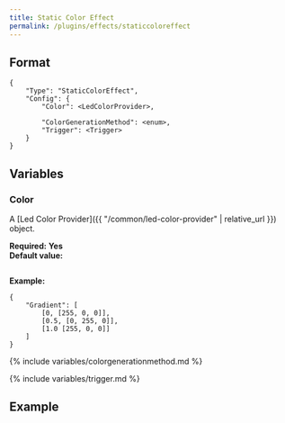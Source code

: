 ```yaml
---
title: Static Color Effect
permalink: /plugins/effects/staticcoloreffect
---
```


## Format

~~~
{
    "Type": "StaticColorEffect",
    "Config": {
        "Color": <LedColorProvider>,

        "ColorGenerationMethod": <enum>,
        "Trigger": <Trigger>
    }
}
~~~

## Variables

### Color
<div class="variable-block" markdown="block">

A [Led Color Provider]({{ "/common/led-color-provider" | relative_url }}) object.

**Required:** **Yes**<br>
**Default value:**
~~~
~~~
**Example:**
~~~
{
    "Gradient": [
        [0, [255, 0, 0]],
        [0.5, [0, 255, 0]],
        [1.0 [255, 0, 0]]
    ]
}
~~~

</div>

{% include variables/colorgenerationmethod.md %}

{% include variables/trigger.md %}

## Example

~~~
~~~